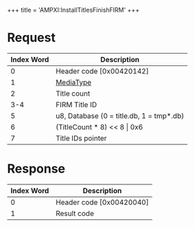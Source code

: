 +++
title = 'AMPXI:InstallTitlesFinishFIRM'
+++

# Request

| Index Word | Description                                           |
|------------|-------------------------------------------------------|
| 0          | Header code \[0x00420142\]                            |
| 1          | [MediaType](Filesystem_services#mediatype "wikilink") |
| 2          | Title count                                           |
| 3-4        | FIRM Title ID                                         |
| 5          | u8, Database (0 = title.db, 1 = tmp\*.db)             |
| 6          | (TitleCount \* 8) \<\< 8 \| 0x6                       |
| 7          | Title IDs pointer                                     |

# Response

| Index Word | Description                |
|------------|----------------------------|
| 0          | Header code \[0x00420040\] |
| 1          | Result code                |
